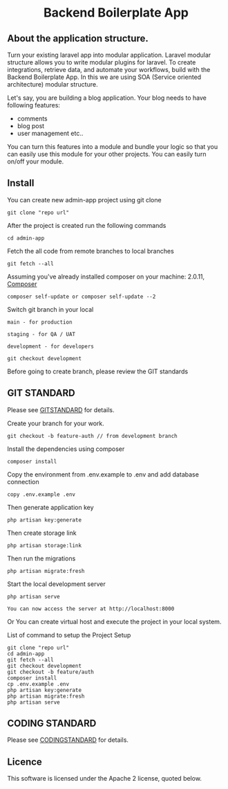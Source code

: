 <h1 align="center">Backend Boilerplate App</h1>

## About the application structure.

Turn your existing laravel app into modular application. Laravel modular structure allows you to write modular plugins for laravel. To create integrations, retrieve data, and automate your workflows, build with the Backend Boilerplate App. In this we are using SOA (Service oriented architecture) modular structure.

Let's say, you are building a blog application. Your blog needs to have following features:

- comments
- blog post
- user management etc..

You can turn this features into a module and bundle your logic so that you can easily use this module for your other projects. You can easily turn on/off your module.

## Install

You can create new admin-app project using git clone

    git clone "repo url"

After the project is created run the following commands

    cd admin-app

Fetch the all code from remote branches to local branches

    git fetch --all

Assuming you've already installed composer on your machine: 2.0.11, [Composer](https://getcomposer.org)

    composer self-update or composer self-update --2


Switch git branch in your local

    main - for production

    staging - for QA / UAT

    development - for developers

    git checkout development

Before going to create branch, please review the GIT standards

## GIT STANDARD

Please see [GITSTANDARD](GITSTANDARD.md) for details.

Create your branch for your work.

    git checkout -b feature-auth // from development branch

Install the dependencies using composer

    composer install

Copy the environment from .env.example to .env and add database connection

    copy .env.example .env

Then generate application key

    php artisan key:generate

Then create storage link

    php artisan storage:link

Then run the migrations

    php artisan migrate:fresh

Start the local development server

    php artisan serve

    You can now access the server at http://localhost:8000

Or You can create virtual host and execute the project in your local system.

List of command to setup the Project Setup

    git clone "repo url"
    cd admin-app
    git fetch --all
    git checkout development
    git checkout -b feature/auth
    composer install
    cp .env.example .env
    php artisan key:generate
    php artisan migrate:fresh
    php artisan serve


## CODING STANDARD

Please see [CODINGSTANDARD](CODINGSTANDARD.md) for details.

## Licence

This software is licensed under the Apache 2 license, quoted below.
